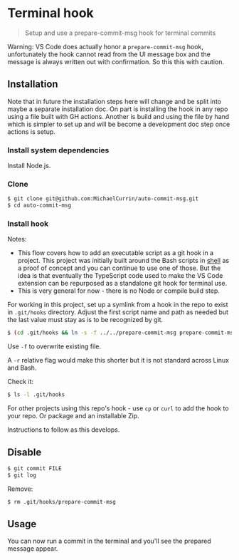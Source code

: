 # Terminal hook
> Setup and use a prepare-commit-msg hook for terminal commits

Warning: VS Code does actually honor a `prepare-commit-msg` hook, unfortunately the hook cannot read from the UI message box and the message is always written out with confirmation. So this this with caution.


## Installation

Note that in future the installation steps here will change and be split into maybe a separate installation doc. On part is installing the hook in any repo using a file built with GH actions. Another is build and using the file by hand which is simpler to set up and will be become a development doc step once actions is setup.


### Install system dependencies

Install Node.js.


### Clone

```sh
$ git clone git@github.com:MichaelCurrin/auto-commit-msg.git
$ cd auto-commit-msg
```

### Install hook

Notes:

- This flow covers how to add an executable script as a git hook in a project. This project was initially built around the Bash scripts in [shell](/shell/) as a proof of concept and you can continue to use one of those. But the idea is that eventually the TypeScript code used to make the VS Code extension can be repurposed as a standalone git hook for terminal use.
- This is very general for now - there is no Node or compile build step.

For working in this project, set up a symlink from a hook in the repo to exist in `.git/hooks` directory. Adjust the first script name and path as needed but the last value must stay as is to be recognized by git.

```sh
$ (cd .git/hooks && ln -s -f ../../prepare-commit-msg prepare-commit-msg)
```

Use `-f` to overwrite existing file.

A `-r` relative flag would make this shorter but it is not standard across Linux and Bash.


Check it:

```sh
$ ls -l .git/hooks
```


For other projects using this repo's hook - use `cp` or `curl` to add the hook to your repo. Or package and an installable Zip.

Instructions to follow as this develops. 


## Disable

```sh
$ git commit FILE
$ git log
```

Remove:

```sh
$ rm .git/hooks/prepare-commit-msg
```




## Usage

You can now run a commit in the terminal and you'll see the prepared message appear.
